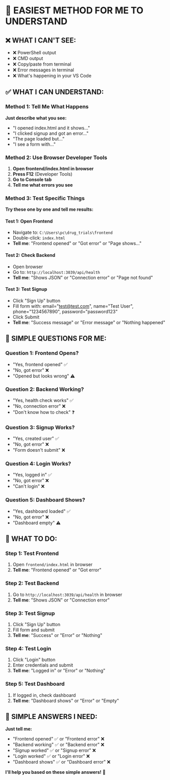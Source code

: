 # 🎯 EASIEST METHOD FOR ME TO UNDERSTAND

## ❌ **WHAT I CAN'T SEE:**
- ❌ PowerShell output
- ❌ CMD output  
- ❌ Copy/paste from terminal
- ❌ Error messages in terminal
- ❌ What's happening in your VS Code

## ✅ **WHAT I CAN UNDERSTAND:**

### **Method 1: Tell Me What Happens**
**Just describe what you see:**
- "I opened index.html and it shows..."
- "I clicked signup and got an error..."
- "The page loaded but..."
- "I see a form with..."

### **Method 2: Use Browser Developer Tools**
1. **Open frontend/index.html in browser**
2. **Press F12** (Developer Tools)
3. **Go to Console tab**
4. **Tell me what errors you see**

### **Method 3: Test Specific Things**
**Try these one by one and tell me results:**

#### **Test 1: Open Frontend**
- Navigate to: `C:\Users\pc\drug_trials\frontend`
- Double-click: `index.html`
- **Tell me**: "Frontend opened" or "Got error" or "Page shows..."

#### **Test 2: Check Backend**
- Open browser
- Go to: `http://localhost:3039/api/health`
- **Tell me**: "Shows JSON" or "Connection error" or "Page not found"

#### **Test 3: Test Signup**
- Click "Sign Up" button
- Fill form with: email="test@test.com", name="Test User", phone="1234567890", password="password123"
- Click Submit
- **Tell me**: "Success message" or "Error message" or "Nothing happened"

## 🎯 **SIMPLE QUESTIONS FOR ME:**

### **Question 1: Frontend Opens?**
- "Yes, frontend opened" ✅
- "No, got error" ❌
- "Opened but looks wrong" ⚠️

### **Question 2: Backend Working?**
- "Yes, health check works" ✅
- "No, connection error" ❌
- "Don't know how to check" ❓

### **Question 3: Signup Works?**
- "Yes, created user" ✅
- "No, got error" ❌
- "Form doesn't submit" ❌

### **Question 4: Login Works?**
- "Yes, logged in" ✅
- "No, got error" ❌
- "Can't login" ❌

### **Question 5: Dashboard Shows?**
- "Yes, dashboard loaded" ✅
- "No, got error" ❌
- "Dashboard empty" ⚠️

## 🎯 **WHAT TO DO:**

### **Step 1: Test Frontend**
1. Open `frontend/index.html` in browser
2. **Tell me**: "Frontend opened" or "Got error"

### **Step 2: Test Backend**
1. Go to `http://localhost:3039/api/health` in browser
2. **Tell me**: "Shows JSON" or "Connection error"

### **Step 3: Test Signup**
1. Click "Sign Up" button
2. Fill form and submit
3. **Tell me**: "Success" or "Error" or "Nothing"

### **Step 4: Test Login**
1. Click "Login" button
2. Enter credentials and submit
3. **Tell me**: "Logged in" or "Error" or "Nothing"

### **Step 5: Test Dashboard**
1. If logged in, check dashboard
2. **Tell me**: "Dashboard shows" or "Error" or "Empty"

## 🎯 **SIMPLE ANSWERS I NEED:**

**Just tell me:**
- "Frontend opened" ✅ or "Frontend error" ❌
- "Backend working" ✅ or "Backend error" ❌  
- "Signup worked" ✅ or "Signup error" ❌
- "Login worked" ✅ or "Login error" ❌
- "Dashboard shows" ✅ or "Dashboard error" ❌

**I'll help you based on these simple answers!** 🚀
